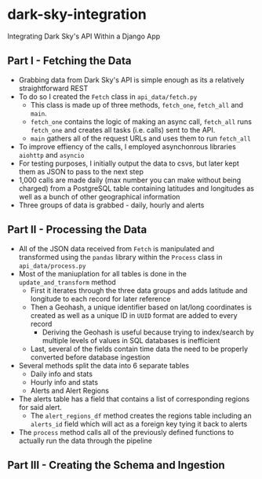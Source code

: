 # dark-sky-integration
Integrating Dark Sky's API Within a Django App

## Part I - Fetching the Data
* Grabbing data from Dark Sky's API is simple enough as its a relatively straightforward REST
* To do so I created the `Fetch` class in `api_data/fetch.py`
    * This class is made up of three methods, `fetch_one`, `fetch_all` and `main`.
    * `fetch_one` contains the logic of making an async call, `fetch_all` runs `fetch_one` and creates all tasks (i.e. calls) sent to the API.
    * `main` gathers all of the request URLs and uses them to run `fetch_all`
* To improve effiency of the calls, I employed asynchonrous libraries `aiohttp` and `asyncio`
* For testing purposes, I initially output the data to csvs, but later kept them as JSON to pass to the next step
* 1,000 calls are made daily (max number you can make without being charged) from a PostgreSQL table containing latitudes and longitudes as well as a bunch of other geographical information
* Three groups of data is grabbed - daily, hourly and alerts

## Part II - Processing the Data
* All of the JSON data received from `Fetch` is manipulated and transformed using the `pandas` library within the `Process` class in `api_data/process.py`
* Most of the maniuplation for all tables is done in the `update_and_transform` method
    * First it iterates through the three data groups and adds latitude and longitude to each record for later reference
    * Then a Geohash, a unique identifier based on lat/long coordinates is created as well as a unique ID in `UUID` format are added to every record
        * Deriving the Geohash is useful because trying to index/search by multiple levels of values in SQL databases is inefficient
    * Last, several of the fields contain time data the need to be properly converted before database ingestion
* Several methods split the data into 6 separate tables
    * Daily info and stats
    * Hourly info and stats
    * Alerts and Alert Regions
* The alerts table has a field that contains a list of corresponding regions for said alert.
    * The `alert_regions_df` method creates the regions table including an `alerts_id` field which will act as a foreign key tying it back to alerts
* The `process` method calls all of the previously defined functions to actually run the data through the pipeline

## Part III  - Creating the Schema and Ingestion

